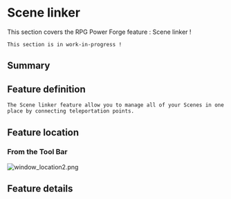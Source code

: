 # Scene linker
This section covers the RPG Power Forge feature : Scene linker !

```admonish warning title="I'm on it..."
This section is in work-in-progress ! 
```

## Summary

## Feature definition
```admonish summary title="Scene linker"
The Scene linker feature allow you to manage all of your Scenes in one place by connecting teleportation points.
```


## Feature location

### From the Tool Bar

![window_location2.png](../../../../../media/user_manual/data_management/properties/window_location.png)

## Feature details